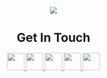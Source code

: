 <p align="center">
  <img src="https://capsule-render.vercel.app/api?type=waving&height=111&color=gradient&customColorList=2,2,5,30&text=Hello%20World!&descAlign=57&animation=blink&fontAlignY=50"/>
</p>

<h1 align="center"> Get In Touch</h1>
<div align="center">
  <a href="https://www.instagram.com/thepiyushmalhotra/">
    <img height="40" src="https://www.vectorlogo.zone/logos/instagram/instagram-icon.svg"/>
  </a>
  <a href="https://www.instagram.com/thepiyushmalhotra/">
    <img height="40" src="https://www.vectorlogo.zone/logos/linkedin/linkedin-tile.svg"/>
  </a>
  <a href="https://www.instagram.com/thepiyushmalhotra/">
    <img height="40" src="https://freelogopng.com/images/all_img/1690643591twitter-x-logo-png.png"/>
  </a>
  <a href="https://www.instagram.com/thepiyushmalhotra/">
    <img height="40" src="https://www.vectorlogo.zone/logos/discord/discord-icon.svg"/>
  </a>
  <a href="https://www.instagram.com/thepiyushmalhotra/">
    <img height="40" src="https://vectorified.com/images/personal-website-icon-28.png"/>
  </a>
</div>
